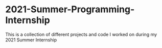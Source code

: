 # 2021-Summer-Programming-Internship
This is a collection of different projects and code I worked on during my 2021 Summer Internship
